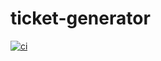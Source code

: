 # ticket-generator

[![ci][1]][2]

[1]: https://github.com/fbluemle/ticket-generator/workflows/ci/badge.svg
[2]: https://github.com/fbluemle/ticket-generator/actions
